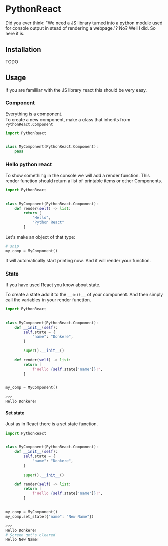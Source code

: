 # PythonReact

Did you ever think: "We need a JS library turned into a python module used for console output in stead of rendering a webpage."? No? Well I did. So here it is.

## Installation

TODO

## Usage

If you are familliar with the JS library react this should be very easy.

### Component

Everything is a component.  
To create a new component, make a class that inherits from ``PythonReact.Component``

```py
import PythonReact


class MyComponent(PythonReact.Component):
    pass

```

### Hello python react

To show something in the console we will add a render function. This render function should return a list of printable items or other Components.

```py
import PythonReact


class MyComponent(PythonReact.Component):
    def render(self) -> list:
        return [
            "Hello",
            "Python React"
        ]

```

Let's make an object of that type:

```py
# snip
my_comp = MyComponent()
```

It will automatically start printing now.
And it will render your function.

### State

If you have used React you know about state.

To create a state add it to the ``__init__`` of your component.
And then simply call the variables in your render function.

```py
import PythonReact


class MyComponent(PythonReact.Component):
    def __init__(self):
        self.state = {
            "name": "Donkere",
        }

        super().__init__()

    def render(self) -> list:
        return [
            f"Hello {self.state['name']}!",
        ]


my_comp = MyComponent()

>>>
Hello Donkere!

```

#### Set state

Just as in React there is a set state function.

```py
import PythonReact


class MyComponent(PythonReact.Component):
    def __init__(self):
        self.state = {
            "name": "Donkere",
        }

        super().__init__()

    def render(self) -> list:
        return [
            f"Hello {self.state['name']}!",
        ]


my_comp = MyComponent()
my_comp.set_state({"name": "New Name"})

>>>
Hello Donkere!
# Screen get's cleared
Hello New Name!

```
